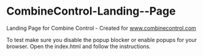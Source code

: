# CombineControl-Landing--Page
Landing Page for Combine Control - Created for www.combinecontrol.com


To test make sure you disable the popup blocker or enable popups for your browser.
Open the index.html and follow the instructions.
